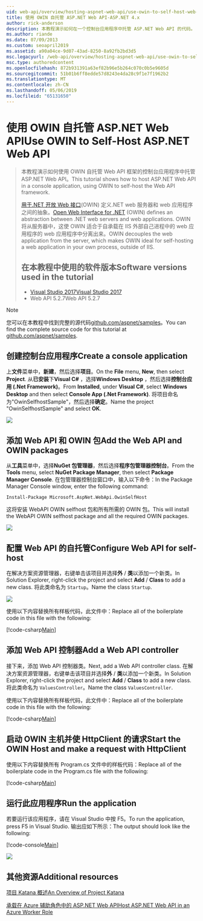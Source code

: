 ```yaml
---
uid: web-api/overview/hosting-aspnet-web-api/use-owin-to-self-host-web-api
title: 使用 OWIN 自托管 ASP.NET Web API-ASP.NET 4.x
author: rick-anderson
description: 本教程演示如何在一个控制台应用程序中托管 ASP.NET Web API 的代码。
ms.author: riande
ms.date: 07/09/2013
ms.custom: seoapril2019
ms.assetid: a90a04ce-9d07-43ad-8250-8a92fb2bd3d5
msc.legacyurl: /web-api/overview/hosting-aspnet-web-api/use-owin-to-self-host-web-api
msc.type: authoredcontent
ms.openlocfilehash: 872b931391a63ef82b96e5b264c070c0b5e9605d
ms.sourcegitcommit: 51b01b6ff8edde57d8243e4da28c9f1e7f1962b2
ms.translationtype: MT
ms.contentlocale: zh-CN
ms.lasthandoff: 05/06/2019
ms.locfileid: "65131650"
---
```

# <a name="use-owin-to-self-host-aspnet-web-api"></a><span data-ttu-id="61311-103">使用 OWIN 自托管 ASP.NET Web API</span><span class="sxs-lookup"><span data-stu-id="61311-103">Use OWIN to Self-Host ASP.NET Web API</span></span> 

> <span data-ttu-id="61311-104">本教程演示如何使用 OWIN 自托管 Web API 框架的控制台应用程序中托管 ASP.NET Web API。</span><span class="sxs-lookup"><span data-stu-id="61311-104">This tutorial shows how to host ASP.NET Web API in a console application, using OWIN to self-host the Web API framework.</span></span>
>
> <span data-ttu-id="61311-105">[用于.NET 开放 Web 接口](http://owin.org)(OWIN) 定义.NET web 服务器和 web 应用程序之间的抽象。</span><span class="sxs-lookup"><span data-stu-id="61311-105">[Open Web Interface for .NET](http://owin.org) (OWIN) defines an abstraction between .NET web servers and web applications.</span></span> <span data-ttu-id="61311-106">OWIN 将从服务器中，这使 OWIN 适合于自承载在 IIS 外部自己进程中的 web 应用程序的 web 应用程序中分离出来。</span><span class="sxs-lookup"><span data-stu-id="61311-106">OWIN decouples the web application from the server, which makes OWIN ideal for self-hosting a web application in your own process, outside of IIS.</span></span>
>
> ## <a name="software-versions-used-in-the-tutorial"></a><span data-ttu-id="61311-107">在本教程中使用的软件版本</span><span class="sxs-lookup"><span data-stu-id="61311-107">Software versions used in the tutorial</span></span>
>
>
> - [<span data-ttu-id="61311-108">Visual Studio 2017</span><span class="sxs-lookup"><span data-stu-id="61311-108">Visual Studio 2017</span></span>](https://visualstudio.microsoft.com/downloads/) 
> - <span data-ttu-id="61311-109">Web API 5.2.7</span><span class="sxs-lookup"><span data-stu-id="61311-109">Web API 5.2.7</span></span>

> [!NOTE]
> <span data-ttu-id="61311-110">您可以在本教程中找到完整的源代码[github.com/aspnet/samples](https://github.com/aspnet/samples/tree/master/samples/aspnet/WebApi/OwinSelfhostSample)。</span><span class="sxs-lookup"><span data-stu-id="61311-110">You can find the complete source code for this tutorial at [github.com/aspnet/samples](https://github.com/aspnet/samples/tree/master/samples/aspnet/WebApi/OwinSelfhostSample).</span></span>

## <a name="create-a-console-application"></a><span data-ttu-id="61311-111">创建控制台应用程序</span><span class="sxs-lookup"><span data-stu-id="61311-111">Create a console application</span></span>

<span data-ttu-id="61311-112">上**文件**菜单中，**新建**，然后选择**项目**。</span><span class="sxs-lookup"><span data-stu-id="61311-112">On the **File** menu,  **New**, then select **Project**.</span></span> <span data-ttu-id="61311-113">从**已安装**下**Visual C#** ，选择**Windows Desktop** ，然后选择**控制台应用 (.Net Framework)**。</span><span class="sxs-lookup"><span data-stu-id="61311-113">From **Installed**, under **Visual C#**, select **Windows Desktop** and then select **Console App (.Net Framework)**.</span></span> <span data-ttu-id="61311-114">将项目命名为"OwinSelfhostSample"，然后选择**确定**。</span><span class="sxs-lookup"><span data-stu-id="61311-114">Name the project "OwinSelfhostSample" and select **OK**.</span></span>

[![](use-owin-to-self-host-web-api/_static/image7.png)](use-owin-to-self-host-web-api/_static/image7.png)

## <a name="add-the-web-api-and-owin-packages"></a><span data-ttu-id="61311-115">添加 Web API 和 OWIN 包</span><span class="sxs-lookup"><span data-stu-id="61311-115">Add the Web API and OWIN packages</span></span>

<span data-ttu-id="61311-116">从**工具**菜单中，选择**NuGet 包管理器**，然后选择**程序包管理器控制台**。</span><span class="sxs-lookup"><span data-stu-id="61311-116">From the **Tools** menu, select **NuGet Package Manager**, then select **Package Manager Console**.</span></span> <span data-ttu-id="61311-117">在包管理器控制台窗口中，输入以下命令：</span><span class="sxs-lookup"><span data-stu-id="61311-117">In the Package Manager Console window, enter the following command:</span></span>

`Install-Package Microsoft.AspNet.WebApi.OwinSelfHost`

<span data-ttu-id="61311-118">这将安装 WebAPI OWIN selfhost 包和所有所需的 OWIN 包。</span><span class="sxs-lookup"><span data-stu-id="61311-118">This will install the WebAPI OWIN selfhost package and all the required OWIN packages.</span></span>

[![](use-owin-to-self-host-web-api/_static/image4.png)](use-owin-to-self-host-web-api/_static/image3.png)

## <a name="configure-web-api-for-self-host"></a><span data-ttu-id="61311-119">配置 Web API 的自托管</span><span class="sxs-lookup"><span data-stu-id="61311-119">Configure Web API for self-host</span></span>

<span data-ttu-id="61311-120">在解决方案资源管理器，右键单击该项目并选择**外** / **类**以添加一个新类。</span><span class="sxs-lookup"><span data-stu-id="61311-120">In Solution Explorer, right-click the project and select **Add** / **Class** to add a new class.</span></span> <span data-ttu-id="61311-121">将此类命名为 `Startup`。</span><span class="sxs-lookup"><span data-stu-id="61311-121">Name the class `Startup`.</span></span>

![](use-owin-to-self-host-web-api/_static/image5.png)

<span data-ttu-id="61311-122">使用以下内容替换所有样板代码，此文件中：</span><span class="sxs-lookup"><span data-stu-id="61311-122">Replace all of the boilerplate code in this file with the following:</span></span>

[!code-csharp[Main](use-owin-to-self-host-web-api/samples/sample1.cs)]

## <a name="add-a-web-api-controller"></a><span data-ttu-id="61311-123">添加 Web API 控制器</span><span class="sxs-lookup"><span data-stu-id="61311-123">Add a Web API controller</span></span>

<span data-ttu-id="61311-124">接下来，添加 Web API 控制器类。</span><span class="sxs-lookup"><span data-stu-id="61311-124">Next, add a Web API controller class.</span></span> <span data-ttu-id="61311-125">在解决方案资源管理器，右键单击该项目并选择**外** / **类**以添加一个新类。</span><span class="sxs-lookup"><span data-stu-id="61311-125">In Solution Explorer, right-click the project and select **Add** / **Class** to add a new class.</span></span> <span data-ttu-id="61311-126">将此类命名为 `ValuesController`。</span><span class="sxs-lookup"><span data-stu-id="61311-126">Name the class `ValuesController`.</span></span>

<span data-ttu-id="61311-127">使用以下内容替换所有样板代码，此文件中：</span><span class="sxs-lookup"><span data-stu-id="61311-127">Replace all of the boilerplate code in this file with the following:</span></span>

[!code-csharp[Main](use-owin-to-self-host-web-api/samples/sample2.cs)]

## <a name="start-the-owin-host-and-make-a-request-with-httpclient"></a><span data-ttu-id="61311-128">启动 OWIN 主机并使 HttpClient 的请求</span><span class="sxs-lookup"><span data-stu-id="61311-128">Start the OWIN Host and make a request with HttpClient</span></span>

<span data-ttu-id="61311-129">使用以下内容替换所有 Program.cs 文件中的样板代码：</span><span class="sxs-lookup"><span data-stu-id="61311-129">Replace all of the boilerplate code in the Program.cs file with the following:</span></span>

[!code-csharp[Main](use-owin-to-self-host-web-api/samples/sample3.cs)]

## <a name="run-the-application"></a><span data-ttu-id="61311-130">运行此应用程序</span><span class="sxs-lookup"><span data-stu-id="61311-130">Run the application</span></span>

<span data-ttu-id="61311-131">若要运行该应用程序，请在 Visual Studio 中按 F5。</span><span class="sxs-lookup"><span data-stu-id="61311-131">To run the application, press F5 in Visual Studio.</span></span> <span data-ttu-id="61311-132">输出应如下所示：</span><span class="sxs-lookup"><span data-stu-id="61311-132">The output should look like the following:</span></span>

[!code-console[Main](use-owin-to-self-host-web-api/samples/sample4.cmd)]

![](use-owin-to-self-host-web-api/_static/image6.png)

## <a name="additional-resources"></a><span data-ttu-id="61311-133">其他资源</span><span class="sxs-lookup"><span data-stu-id="61311-133">Additional resources</span></span>

[<span data-ttu-id="61311-134">项目 Katana 概述</span><span class="sxs-lookup"><span data-stu-id="61311-134">An Overview of Project Katana</span></span>](../../../aspnet/overview/owin-and-katana/an-overview-of-project-katana.md)

[<span data-ttu-id="61311-135">承载在 Azure 辅助角色中的 ASP.NET Web API</span><span class="sxs-lookup"><span data-stu-id="61311-135">Host ASP.NET Web API in an Azure Worker Role</span></span>](host-aspnet-web-api-in-an-azure-worker-role.md)
